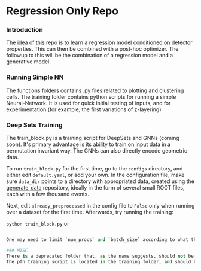 # Regression Only Repo

### Introduction
The idea of this repo is to learn a regression model conditioned on detector properties.  This can then be combined with a post-hoc optimizer.  The followup to this will be the combination of a regression model and a generative model.


### Running Simple NN
The functions folders contains .py files related to plotting and clustering cells. The training folder contains python scripts for running a simple Neural-Network. It is used for quick initial testing of inputs, and for experimentation (for example, the first variations of z-layering)

### Deep Sets Training
The train_block.py is a training script for DeepSets and GNNs (coming soon). It's primary advantage is its ability to train on input data in a permutation invariant way. The GNNs can also directly encode geometric data.

To run `train_block.py` for the first time, go to the `configs` directory, and either edit `default.yaml`, or add your own.
In the configuration file, make sure `data_dir` points to a directory with appropriated data, created using the [generate_data](https://github.com/eiccodesign/generate_data) repository, ideally in the form of several small ROOT files, each with a few thousand events.

Next, edit `already_preprocessed` in the config file to `False` only when running over a dataset for the first time. Afterwards, try running the training:

```python train_block.py```
or 
```python train_block.py --config [config file name]

One may need to limit `num_procs` and `batch_size` according to what there computer can handle.

### MISC
There is a deprecated folder that, as the name suggests, should not be used anymore, and will be deleted soon. 
The pfn training script is located in the training folder, and should be runable from there.

